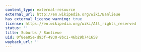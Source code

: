 ```yaml
---
content_type: external-resource
external_url: http://en.wikipedia.org/wiki/Banlieue
has_external_license_warning: true
license: https://en.wikipedia.org/wiki/All_rights_reserved
status: ''
title: Suburbs / Banlieue
uid: 0f8ee05e-d93f-4930-8bc1-46b29b741658
wayback_url: ''
---
```

